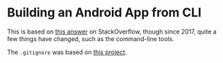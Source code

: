 # Building an Android App from CLI

This is based on [this answer][ans] on StackOverflow, though since 2017,
quite a few things have changed, such as the command-line tools.

The `.gitignore` was based on [this project][nub].

[ans]: https://stackoverflow.com/a/29313378
[nub]: https://github.com/pubnub/java/blob/master/.gitignore
